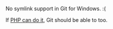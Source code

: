 No symlink support in Git for Windows. :(

If [PHP can do it](http://php.net/manual/en/function.symlink.php), Git should be able to too.
